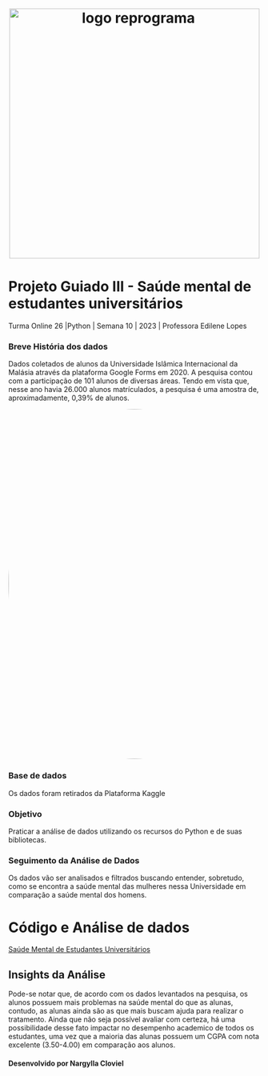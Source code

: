 <h1 align="center">
  <img src="assets/reprograma-fundos-claros.png" alt="logo reprograma" width="500">
</h1>

# Projeto Guiado III - Saúde mental de estudantes universitários

Turma Online 26 |Python | Semana 10 | 2023 | Professora Edilene Lopes

### Breve História dos dados
Dados coletados de alunos da Universidade Islâmica Internacional da Malásia através da plataforma Google Forms em 2020. A pesquisa contou com a participação de 101 alunos de diversas áreas. Tendo em vista que, nesse ano havia 26.000 alunos matrículados, a pesquisa é uma amostra de, aproximadamente, 0,39% de alunos.

<p align="center">
 <img style="border-radius: 50%;" src = "https://www.google.com/url?sa=i&url=https%3A%2F%2Fwww.jusbrasil.com.br%2Fnoticias%2Fsaude-mental-de-universitarios-pernambucanos-preocupa-professores%2F504456338&psig=AOvVaw1YIhp3-nL9hEbUnZoK5ihM&ust=1711117636821000&source=images&cd=vfe&opi=89978449&ved=0CBIQjRxqFwoTCNCHkYnIhYUDFQAAAAAdAAAAABAE" width="700px;"/>
</p>

### Base de dados
Os dados foram retirados da Plataforma Kaggle

### Objetivo
Praticar a análise de dados utilizando os recursos do Python e de suas bibliotecas.

### Seguimento da Análise de Dados
Os dados vão ser analisados e filtrados buscando entender, sobretudo, como se encontra a saúde mental das mulheres nessa Universidade em comparação a saúde mental dos homens.

# Código e Análise de dados
[Saúde Mental de Estudantes Universitários](https://github.com/NallaCloviel/on26-python-s13-projeto-guiado-III/blob/main/exercicios/para-casa/ProjetoGuiado-S13.ipynb)

## Insights da Análise
Pode-se notar que, de acordo com os dados levantados na pesquisa, os alunos possuem mais problemas na saúde mental do que as alunas, contudo, as alunas ainda são as que mais buscam ajuda para realizar o tratamento. Ainda que não seja possível avaliar com certeza, há uma possibilidade desse fato impactar no desempenho academico de todos os estudantes, uma vez que a maioria das alunas possuem um CGPA com nota excelente (3.50-4.00) em comparação aos alunos.


#### Desenvolvido por Nargylla Cloviel
